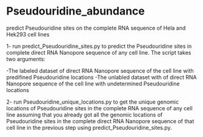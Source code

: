 # Pseudouridine_abundance
predict Pseudouridine sites on the complete RNA sequence of Hela and Hek293 cell lines

1- run predict_Pseudouridine_sites.py to predict the Pseudouridine sites in complete direct RNA Nanopore sequence of any cell line. The script takes two arguments:

-The labeled dataset of direct RNA Nanopore sequence of the cell line with predifined Pseudouridine locations
-The unlabled dataset with of direct RNA Nanopore sequence of the cell line with undetermined Pseudouridine locations

2- run Pseudouridine_unique_locations.py to get  the unique genomic locations of Pseudouridine sites in the complete RNA sequence of any cell line assuming that you already got all the genomic locations of Pseudouridine sites in the complete direct RNA Nanopore sequence of that cell line in the previous step using predict_Pseudouridine_sites.py.
